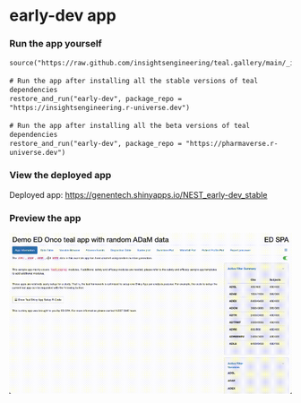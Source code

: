 
<!-- Generated by app_readme_template.Rmd and generate_app_readme.R: do not edit by hand-->

# early-dev app

### Run the app yourself

    source("https://raw.github.com/insightsengineering/teal.gallery/main/_internal/utils/sourceme.R")

    # Run the app after installing all the stable versions of teal dependencies
    restore_and_run("early-dev", package_repo = "https://insightsengineering.r-universe.dev")

    # Run the app after installing all the beta versions of teal dependencies
    restore_and_run("early-dev", package_repo = "https://pharmaverse.r-universe.dev")

### View the deployed app

Deployed app: <https://genentech.shinyapps.io/NEST_early-dev_stable>

### Preview the app

![](../_internal/quarto/assets/img/early-dev.gif)<!-- -->
